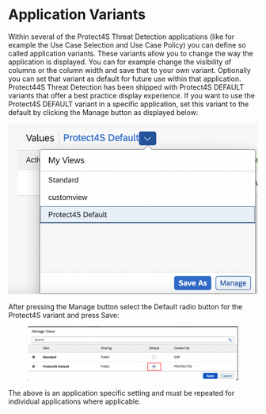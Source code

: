 # Application Variants

Within several of the Protect4S Threat Detection applications (like for example the Use Case Selection and Use Case Policy) you can define so called application variants. These variants allow you to change the way the application is displayed. You can for example change the visibility of columns or the column width and save that to your own variant. Optionally you can set that variant as default for future use within that application. Protect44S Threat Detection has been shipped with Protect4S DEFAULT variants that offer a best practice display experience. If you want to use the Protect4S DEFAULT variant in a specific application, set this variant to the default by clicking the Manage button as displayed below:



![](../../.gitbook/assets/image.png)

After pressing the Manage button select the Default radio button for the Protect4S variant and press Save:

<figure><img src="../../.gitbook/assets/image (3).png" alt=""><figcaption></figcaption></figure>

The above is an application specific setting and must be repeated for individual applications where applicable.
